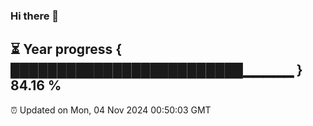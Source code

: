 ### Hi there 👋
⏳ Year progress { █████████████████████████▁▁▁▁▁ } 84.16 %
---
⏰ Updated on Mon, 04 Nov 2024 00:50:03 GMT

